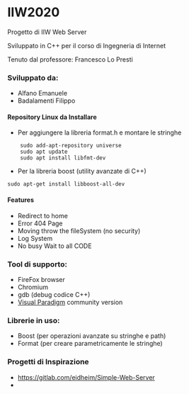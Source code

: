 # IIW2020
Progetto di IIW Web Server

Sviluppato in C++ per il corso di Ingegneria di Internet

Tenuto dal professore: Francesco Lo Presti

### Sviluppato da:
- Alfano Emanuele
- Badalamenti Filippo

#### Repository Linux da Installare

- Per aggiungere la libreria format.h e montare le stringhe
    
```
	sudo add-apt-repository universe
    sudo apt update
    sudo apt install libfmt-dev
```

    
- Per la libreria boost (utility avanzate di C++)


```
sudo apt-get install libboost-all-dev
```


#### Features
- Redirect to home
- Error 404 Page
- Moving throw the fileSystem (no security)
- Log System
- No busy Wait to all CODE

### Tool di supporto:
- FireFox browser
- Chromium
- gdb (debug codice C++)
- [Visual Paradigm](https://www.visual-paradigm.com/download/community.jsp) community version

### Librerie in uso:
- Boost (per operazioni avanzate su stringhe e path)
- Format (per creare parametricamente le stringhe)


### Progetti di Inspirazione
- https://gitlab.com/eidheim/Simple-Web-Server
- 
